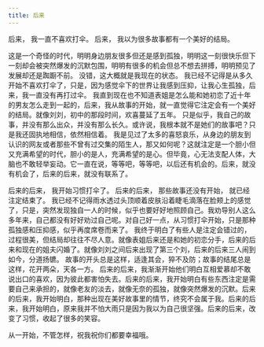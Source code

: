 ```yaml
---
title: 后来
---
```

后来，
我一直不喜欢打伞。
后来，
我以为很多故事都有一个美好的结局。
<!--more-->
这是一个奇怪的时代，明明身边朋友很多但还是感到孤独，明明这一刻很快乐但下一刻却会被突然爆发的沉默包围，明明有很多的机会但总不想去拼搏，明明预见了发展却还是踟蹰不前。
没错，这大概就是我现在的状态。
我已经不记得是从多久开始不喜欢打伞了，只是，因为感觉伞下的世界让我感到压抑，让我心生孤独，后来，我一直没有再打过伞。
我直到现在也不知道表姐是怎么能和她初恋了近十年的男友怎么走到一起的，后来，我从故事的开始，就一直觉得它注定会有一个美好的结局。就像刘刘，初中的那段时间，欢喜蔓延了五年。
只是似乎，我自己的故事，并没有那么出众，并没有那么长久。或许说，我根本就不是她们的故事吧？只是我还固执地相信，依然相信着。
我是见过了太多的喜怒哀乐，从身边的朋友到认识的网友或者那些不曾有过交集的陌生人，那又如何呢？这就注定是一个胆小但又充满希望的时代，胆小的是人，充满希望的是心。但毕竟，心无法支配人体，大脑也不敢轻举妄动。它一直在说，等等吧，等等吧，以后还有机会的。后来，就没有机会了，后来的后来，就没有联系了。


后来的后来，
我开始习惯打伞了。
后来的后来，
那些故事还没有开始，
就已经注定结束了。
我已经不记得雨水透过头顶顺着皮肤沿着睫毛滴落在脸颊上的感觉了，只是，突然发现独自一人的时候，似乎也要好好地照顾自己。我劝导别人这么多年来，自己都没有好好劝过自己呢。对自己好一点，从习惯打伞开始，只是那种孤独感和压抑感，似乎再度席卷而来了。
我终于明白了有些人是注定会错过的，过程很美，但结局却往往不尽人意。就像表姐后来还是和她的初恋分手，后来的后来和现在的姐夫闪婚了。就像刘刘之间后来出现了第三个刘，后来的后来三人闹到如今，分道扬镳。
故事的开头总是这样，适逢其会，猝不及防；故事的结尾总是这样，花开两朵，天各一方。
后来的后来，我渐渐开始他们明白互相爱慕却不敢说出口的喜欢，因为彼此都害怕失去。后来的后来，我开始明白有些东西注定是需要自己来承担的，就像老友的淡去，就像无奈的孤独，就像突然爆发的沉默。后来的后来，我开始明白，那种出现在美好故事里的情节，终究不会属于我。后来的后来，我开始明白，原来我并不怕大雨只是因为我以为自己很坚强。后来的后来，改变了习惯，收起了很多的笑容。


从一开始，不管怎样，祝我祝你们都要幸福哦。
